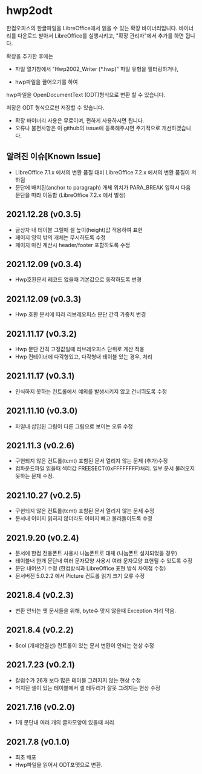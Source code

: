 # hwp2odt

한컴오피스의 한글파일을 LibreOffice에서 읽을 수 있는 확장 바이너리입니다.
바이너리를 다운로드 받아서 LibreOffice를 실행시키고, "확장 관리자"에서 추가를 하면 됩니다.

확장을 추가한 후에는 

- 파일 열기창에서 "Hwp2002_Writer (*.hwp)" 파일 유형을 필터링하거나, 

- hwp파일을 끌어오기를 하여

hwp파일을  OpenDocumentText (ODT)형식으로 변환 할 수 있습니다.

저장은 ODT 형식으로만 저장할 수 있습니다.

* 확장 바이너리 사용은 무료이며, 편하게 사용하시면 됩니다. 
* 오류나 불편사항은 이 github의 issue에 등록해주시면 주기적으로 개선하겠습니다.

## 알려진 이슈[Known Issue]
* LibreOffice 7.1.x 에서의 변환 품질 대비 LibreOffice 7.2.x 에서의 변환 품질이 저하됨
* 문단에 배치된(anchor to paragraph) 개체 위치가 PARA_BREAK 입력시 다음 문단을 따라 이동함 (LibreOffice 7.2.x 에서 발생)

## 2021.12.28 (v0.3.5)
* 글상자 내 테이블 그릴때 셀 높이(height)값 적용하여 표현
* 페이지 영역 밖의 개체는 무시하도록 수정
* 페이지 마진 계산시 header/footer 포함하도록 수정

## 2021.12.09 (v0.3.4)
* Hwp호환문서 레코드 없을때 기본값으로 동작하도록 변경

## 2021.12.09 (v0.3.3)
* Hwp 호환 문서에 따라 리브레오피스 문단 간격 가중치 변경

## 2021.11.17 (v0.3.2)
* Hwp 문단 간격 고정값일때 리브레오피스 단위로 계산 적용
* Hwp 컨테이너에 다각형있고, 다각형내 테이블 있는 경우, 처리 

## 2021.11.17 (v0.3.1)
* 인식하지 못하는 컨트롤에서 예외를 발생시키지 않고 건너뛰도록 수정

## 2021.11.10 (v0.3.0)
* 파일내 삽입된 그림이 다른 그림으로 보이는 오류 수정

## 2021.11.3 (v0.2.6)
* 구현되지 않은 컨트롤(tcmt) 포함된 문서 열리지 않는 문제 (추가)수정 
* 컴파운드파일 읽을때 섹터값 FREESECT(0xFFFFFFFF)처리. 일부 문서 불러오지 못하는 문제 수정.

## 2021.10.27 (v0.2.5)
* 구현되지 않은 컨트롤(tcmt) 포함된 문서 열리지 않는 문제 수정
* 문서내 이미지 읽히지 않더라도 이미지 빼고 불러들이도록 수정

## 2021.9.20 (v0.2.4)
* 문서에 한컴 전용폰트 사용시 나눔폰트로 대체 (나눔폰트 설치되었을 경우)
* 테이블내 한개 문단내 여러 문자모양 사용시  여러 문자모양 표현될 수 있도록 수정
* 문단 내어쓰기 수정 (한컴방식과 LibreOffice 표현 방식 차이점 수정)
* 문서버전 5.0.2.2 에서 Picture 컨트롤 읽기 크기 오류 수정

## 2021.8.4 (v0.2.3)
* 변환 안되는 옛 문서들을 위해, byte수 맞지 않을때 Exception 처리 막음.
 
## 2021.8.4 (v0.2.2)
* $col (개체연결선) 컨트롤이 있는 문서 변환이 안되는 현상 수정

## 2021.7.23 (v0.2.1)
* 칼럼수가 26개 보다 많은 테이블 그려지지 않는 현상 수정
* 머지된 셀이 있는 테이블에서 셀 테두리가 잘못 그려지는 현상 수정

## 2021.7.16 (v0.2.0)
* 1개 문단내 여러 개의 글자모양이 있을때 처리

## 2021.7.8 (v0.1.0)
* 최초 배포
* Hwp파일을 읽어서 ODT포맷으로 변환.
